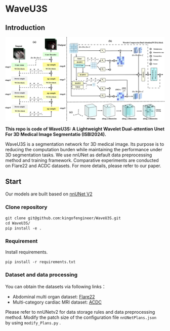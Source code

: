 # WaveU3S

## Introduction

![framework](./figure/image.jpg) 

  **This repo is code of WaveU3S: A Lightweight Wavelet Dual-attention Unet For 3D Medical Image Segmentatio (ISBI2024).**

WaveU3S is a segmentation network for 3D medical image. Its purpose is to reducing the computation burden while maintaining the performance under 3D segmentation tasks. We use nnUNet as default data preprocessing method and training framework. Comparative experiments are conducted on Flare22 and ACDC datasets. For more details, please refer to our paper.

## Start
Our models are built based on [nnUNet V2](https://github.com/MIC-DKFZ/nnUNet )
### Clone repository
```shell
git clone git@github.com:kingofengineer/WaveU3S.git
cd WaveU3S/
pip install -e .
```
### Requirement
Install requirements.
```
pip install -r requirements.txt 
```
### Dataset and data processing
You can obtain the datasets via following links：
* Abdominal multi organ dataset: [Flare22](https://flare22.grand-challenge.org/Dataset/) 
* Multi-category cardiac MRI dataset: [ACDC](https://humanheart-project.creatis.insa-lyon.fr/database/#collection/637218c173e9f0047faa00fb) 


Please refer to nnUNetv2 for data storage rules and data preprocessing method. 
Modify the patch size of the configuration file ```nnUNetPlans.json ``` by using ```modify_Plans.py``` .

